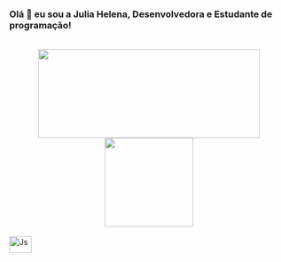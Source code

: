 ### Olá 👋 eu sou a Julia Helena, Desenvolvedora e Estudante de programação!
<br>
<div align="center">
  <a href="https://github.com/hicones">
  <img align="center" height="160em" width="400" src="https://github-readme-stats.vercel.app/api?username=hicones&show_icons=true&theme=midnight-purple&hide=contribs,prs,issues&"/>
  <img align="center" height="160em" src="https://github-readme-stats.vercel.app/api/top-langs/?username=hicones&layout=compact&langs_count=7&theme=midnight-purple"/>
</div>
<div style="display: inline_block"><br>
<img align="center" alt="Js" height="30" width="40" src="https://cdn.jsdelivr.net/gh/devicons/devicon/icons/csharp/csharp-original.svg">
